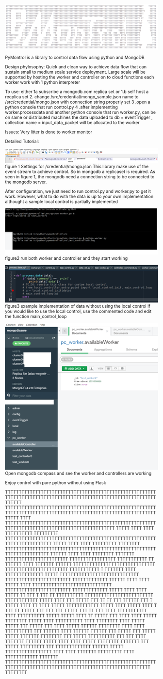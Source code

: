 ![TT](<img/logo.png>)

PyMontrol is a library to control data flow using python and MongoDB

Design phylosophy:
Quick and clean way to achieve data flow that can sustain small to medium scale service deployment.
Large scale will be supported by hosting the worker and controller on to cloud functions
each worker work with 1 python interpreter



To use:
either 1a subscribe a mongodb.com replica set or 1.b self host a recplica set
2. change /src/credential/mongo_sample.json name to /src/credential/mongo.json with connection string properly set
3 .open a python console that run control.py
4 .after implementing worker.processdata and another python console that run worker.py, can be on same or distributed machines
the data uploaded to db = eventTrigger , collection name = input_data_packet will be allocated to the worker

Issues:
Very litter is done to worker monitor


Detailed Tutorial:

![TT](<img/mongo_json_settings.png>)
figure 1  Settings for /credential/mongo.json
This library make use of the event stream to achieve control. So in mongodb a replicaset is required.
As seen in figure 1, the mongodb need a connection string to be connected to the mongodb server.

After configuration, we just need to run control.py and worker.py to get it work.
However, what to do with the data is up to your own implementation althought a sample local control is partially implemented

![TT](<img/run_controller_and_worker.png>)
figure2 run both worker and controller and they start working

![TT](<img/example_process_data.png>)
figure3 example implementation of data without using the local control
If you would like to use the local control, use the commented code and edit the function main_control_loop

![TT](<img/compassView.png>)
Open mongodb compass and see the worker and controllers are working


Enjoy control with pure python without using Flask

 TTTTTTTTTTTTTTTTTTTTTTTTTTTTTTTTTTTTTTTTTTTTTTTTTTTTTTTTTTTTTTTTTTTTTTTTTTTTTTTTTTTTTTTTTTTTTTTTTTTTTTTTTTTTTT    TTTTTT
 TTTTTTTTTTTTTTTTTTTTTTTTTTTTTTTTTTTTTTTTTTTTTTTTTTTTTTTTTTTTTTTTTTTTTTTTTTTTTTTTTTTTTTTTTTTTTTTTTTTTTTTTTTTTTT     TTTTT
 TTTT            TTTTTTTTTTTTTTTTTTTTTTTTTTTTTTTTTTTTTTTTTTTTTTTTTTTTTTTTTTTTTTTTTTTTTTTTTTTTTTTTTTTTTTTTTTTTTTT    TTTTT
 TTTT    TTTT    TTTTTTTTTT  TTTTTTTTT TTTTTTTTTTTTTTTTTTTTTTTTTTTTTTTTTTTTTTTTTTTTTTTTTTTTTTTTTTTTTTTTTTTTTTTT     TTTTT
 TTTT    TTTT    TTTTTTTTT   TTTTTTTT  TTTTTTTTTTTTTTTTTTTTTTTTTTTTTTTTTTTTTTTTTTTTTTTTTTTTTTTTTTTTTTTTTTTTTTT     TTTTTT
 TTTT    TTTT    TTTTTTTT    TTTTTTT   TTTTTTTTTTTTTTTTTTTTTTT                 TTTTTTTTTTTTTTTTT TTTTTTTTTTT TT    TTTTTT
 TTTT            TTTTTTT     TTTTTT    TTTTTTTTTTTTTTTTTTTTTTTTTTTTTT    TTTTTTTTTTTTTTTTTTTTTTT TTTTTTTTTTT T    TTTTTTT
 TTTT    TTTTTTTTTTTTTT      TTTTT     TTTTTTTTTTTTTTTTTTTTTTTTTTTTT   TTTTTTTTTTTTTTTTTTTTTTTT  TTTTTTTTTTTTT     TTTTTT
 TTTT    TTTT    TTTTT       TTTT      TTTTTTTTTTTTTTTTTTTTTTTTTTTTT   TTTTTTTTTTTTTTTTTTTTTTTT  TTTTTTTTTTTTT      TTTTT
 TTTT   TTTT    TTTTT   TT   TTT   T   TTT           TT   TTTTTTTTTT  TTTTTTTTTTTTTTTTTTTTTTTTT  TTTTTTTTTTTT       TTTTT
 TTTT   TTT    TTTTT   TTT   TT   TT   TTT   TTTTTT  TTT  T    TTTTT  TTTT  TT    TTTT     TTTTT TTTTTTTTTTTT       TTTTT
 TTTT         TTTTT   TTTT   T   TTT   TT    TTTTT   TTT  TTT   TTT   TTTTT    TTT TT  TTT  TTTT TTTTTTTTTTT         TTTT
 TTTTTTTTTT   TTTTT   TTTTT      TTTT   TT   TTTTT   TTT  TTTT  TTTT   TTTTT  TTTTTTTT TTTTT TTTT TTTTTTTTTT         TTTT
 TTTTTTTT    TTTT    TTTTT     TTTTT   TTT  TTTTT   TTT  TTTT  TTTTT  TTTTTT  TTTTTTTT  TTTT TTTT TTTTTTTTTT          TTT
 TTTTTT     TTTT    TTTTTT    TTTTTT   TTT  TTTTT  TTT  TTTTT TTTTT  TTTTTTT  TTTTTTTT  TTT TTTTT TTTTTTTTTT          TTT
 TTT       TTTT    TTTTTTT   TTTTTT   TTTTT       TTTT  TTTT  TTTTT  TTTTTTTT  TTTTTTT  TTT TTTTT TTTTTTTTT           TTT
 TTTTTTTTTTTTT     TTTTTT    TTTTT   TTTTTTTTTTTTTTTTT  TTTT   TTTT  TTTTTTT  TTTTTTTTT     TTTT  TTTTTTTTTTTT    TTTTTTT
 TTTTTTTTTTTTTTTTTTTTTTTTTTTTTTTTTTTTTTTTTTTTTTTTTTTTTTTTTTTTTTTTTTTTTTTTTTTTTTTTTTTTTTTTTTTTTTTTTTTTTTTTTTTT    TTTTTTTT